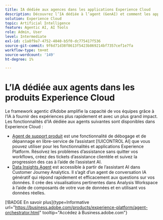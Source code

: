 ```yaml
---
title: IA dédiée aux agences dans les applications Experience Cloud
description: Découvrez l’IA dédiée à l’agent (GenAI) et comment les applications Experience Cloud utilisent le framework agentic d’Adobe.
solution: Experience Cloud
topic: Artificial Intelligence
feature: Agentic AI, AI Tools
role: Admin, User
level: Intermediate
exl-id: c1a8f9a7-4752-4040-b5f0-dc775417f536
source-git-commit: 9f6d71d38f8613f5423b869214bf7357cef1e7fa
workflow-type: tm+mt
source-wordcount: '149'
ht-degree: 1%

---
```


# L’IA dédiée aux agents dans les produits Experience Cloud

Le framework agentic d’Adobe amplifie la capacité de vos équipes grâce à l’IA à fournir des expériences plus rapidement et avec un plus grand impact. Les fonctionnalités d’IA dédiée aux agents suivantes sont disponibles dans Experience Cloud :

* [Agent de support produit](https://experienceleague.adobe.com/en/docs/experience-platform/ai-assistant/new-features/customer-support) est une fonctionnalité de débogage et de dépannage en libre-service de l’assistant [!UICONTROL AI] que vous pouvez utiliser pour les fonctionnalités et applications Experience Platform. Résolvez les problèmes d’assistance sans quitter vos workflows, créez des tickets d’assistance clientèle et suivez la progression des cas à l’aide de l’assistant AI.
* [Data Insights Agent](https://experienceleague.adobe.com/en/docs/analytics-platform/using/cja-overview/cja-b2c-overview/data-analysis-ai) est accessible à partir de l’assistant AI dans Customer Journey Analytics. Il s’agit d’un agent de conversation IA génératif qui répond rapidement et efficacement aux questions sur vos données. Il crée des visualisations pertinentes dans Analysis Workspace à l’aide de composants de votre vue de données et en utilisant vos données réelles.

[!BADGE En savoir plus]{type=Informative url="https://business.adobe.com/products/experience-platform/agent-orchestrator.html" tooltip="Accédez à Business.adobe.com"}
